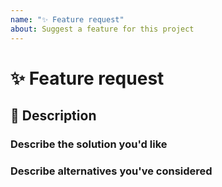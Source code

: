 ```yaml
---
name: "✨ Feature request"
about: Suggest a feature for this project
---
```

<!---
Thanks for filing an issue 😄 ! Before you submit, please read the following:

Search open/closed issues before submitting since someone might have asked the same thing before!
-->

# ✨ Feature request

## 📝 Description

<!-- ✍️ A clear and concise description of the problem or missing capability...-->

### Describe the solution you'd like

<!-- ✍️ If you have a solution in mind, please describe it.-->

### Describe alternatives you've considered

<!-- ✍️ Have you considered any alternative solutions or workarounds? -->
